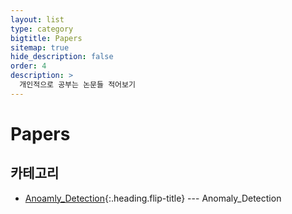 ```yaml
---
layout: list
type: category
bigtitle: Papers
sitemap: true
hide_description: false
order: 4
description: >
  개인적으로 공부는 논문들 적어보기
---
```


# Papers

## 카테고리

* [Anoamly_Detection]{:.heading.flip-title} --- Anomaly_Detection
<!-- * [Title2]{:.heading.flip-title} --- 설명2
* [Title3]{:.heading.flip-title} --- 설명3
* [Title4]{:.heading.flip-title} --- 설명4
-->

[Anoamly_Detection]: /Anoamly_Detection/
<!-- [Title2]: /title2/
[Title3]: /title3/
[Title4]: /title4/ -->
